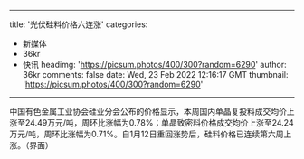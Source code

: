
---
title: '光伏硅料价格六连涨'
categories: 
 - 新媒体
 - 36kr
 - 快讯
headimg: 'https://picsum.photos/400/300?random=6290'
author: 36kr
comments: false
date: Wed, 23 Feb 2022 12:16:17 GMT
thumbnail: 'https://picsum.photos/400/300?random=6290'
---

<div>   
中国有色金属工业协会硅业分会公布的价格显示，本周国内单晶复投料成交均价上涨至24.49万元/吨，周环比涨幅为0.78%；单晶致密料价格成交均价上涨至24.24万元/吨，周环比涨幅为0.71%。自1月12日重回涨势后，硅料价格已连续第六周上涨。（界面）  
</div>
            